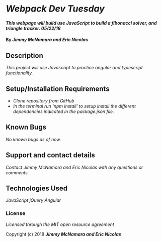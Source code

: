 # _Webpack Dev Tuesday_

#### _This webpage will build use JavaScript to build a fibonacci solver, and triangle tracker. 05/22/18_

#### By _**Jimmy McNamara and Eric Nicolas**_

## Description

_This project will use Javascript to practice angular and typescript functionality._

## Setup/Installation Requirements

* _Clone repository from GitHub_
* _In the terminal run 'npm install' to setup install the different dependencies indicated in the package.json file._

## Known Bugs

_No known bugs as of now._

## Support and contact details

_Contact Jimmy McNamara and Eric Nicolas with any questions or comments_

## Technologies Used

_JavaScript_
_jQuery_
_Angular_

### License

*Licensed through the MIT open resource agreement*

Copyright (c) 2018 **_Jimmy McNamara and Eric Nicolas_**
